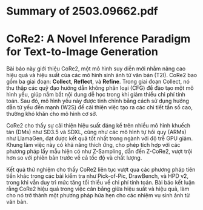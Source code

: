 # Summary of 2503.09662.pdf

# CoRe2: A Novel Inference Paradigm for Text-to-Image Generation

Bài báo này giới thiệu CoRe2, một mô hình suy diễn mới nhằm nâng cao hiệu quả và hiệu suất của các mô hình sinh ảnh từ văn bản (T2I). CoRe2 bao gồm ba giai đoạn: **Collect**, **Reflect**, và **Refine**. Trong giai đoạn Collect, nó thu thập các quỹ đạo hướng dẫn không phân loại (CFG) để đào tạo một mô hình yếu, giúp nắm bắt nội dung dễ học trong khi giảm thiểu chi phí tính toán. Sau đó, mô hình yếu này được tinh chỉnh bằng cách sử dụng hướng dẫn từ yếu đến mạnh (W2S) để cải thiện việc tạo ra các chi tiết tần số cao, thường khó khăn cho mô hình cơ sở.

CoRe2 cho thấy sự cải thiện hiệu suất đáng kể trên nhiều mô hình khuếch tán (DMs) như SD3.5 và SDXL, cũng như các mô hình tự hồi quy (ARMs) như LlamaGen, đạt được kết quả tốt nhất trong ngành với độ trễ GPU giảm. Khung làm việc này có khả năng thích ứng, cho phép tích hợp với các phương pháp lấy mẫu hiện có như Z-Sampling, dẫn đến Z-CoRe2, vượt trội hơn so với phiên bản trước về cả tốc độ và chất lượng.

Kết quả thử nghiệm cho thấy CoRe2 liên tục vượt qua các phương pháp tiên tiến khác trong các bài kiểm tra như Pick-of-Pic, DrawBench, và HPD v2, trong khi vẫn duy trì mức tăng tối thiểu về chi phí tính toán. Bài báo kết luận rằng CoRe2 hiệu quả trong việc cân bằng giữa hiệu suất và hiệu quả, làm cho nó trở thành một phương pháp hứa hẹn cho các nhiệm vụ sinh ảnh từ văn bản.
